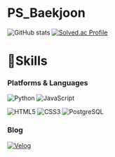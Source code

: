 # PS_Baekjoon

![GitHub stats](https://github-readme-stats.vercel.app/api?username=dnwls16071&show_icons=true&theme=radical)
[![Solved.ac Profile](http://mazassumnida.wtf/api/v2/generate_badge?boj=dnwls16071)](https://solved.ac/dnwls16071/)
# 💪Skills
### Platforms & Languages

![Python](https://img.shields.io/badge/Python-3776AB.svg?&style=for-the-badge&logo=Python&logoColor=white)
![JavaScript](https://img.shields.io/badge/JavaScript-F7DF1E.svg?&style=for-the-badge&logo=JavaScript&logoColor=white)

![HTML5](https://img.shields.io/badge/HTML5-E34F26.svg?&style=for-the-badge&logo=HTML5&logoColor=white)
![CSS3](https://img.shields.io/badge/CSS3-1572B6.svg?&style=for-the-badge&logo=CSS3&logoColor=white)
![PostgreSQL](https://img.shields.io/badge/PostgreSQL-4479A1.svg?&style=for-the-badge&logo=PostgreSQL&logoColor=white)

### Blog
[![Velog](https://velog.io/favicon.ico)](https://velog.io/@dnwls4659)
